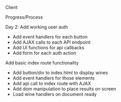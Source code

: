 Client

Progress/Process

Day 2:
Add working user auth
  - Add event handlers for each button
  - Add AJAX calls to each API endpoint
  - Add UI functions for api callbacks
  - Add form for each auth action

Add basic index route functionality
  - Add button/div to index.html to display wines
  - Add event handlers for those elements
  - Add api call to index route with AJAX
  - Add dom manipulation to place results on screen
  - Load wine handlers on document ready
